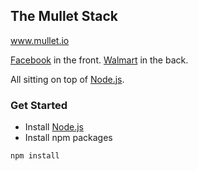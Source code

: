 ## The Mullet Stack

www.mullet.io

[Facebook](http://facebook.github.io/react/) in the front. [Walmart](http://walmartlabs.github.io/hapi/) in the back.

All sitting on top of [Node.js](http://nodejs.org/).

### Get Started

* Install [Node.js](http://nodejs.org/)
* Install npm packages
```
npm install
```
